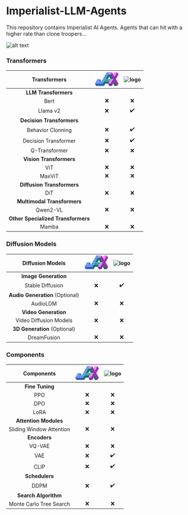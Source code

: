 # Imperialist-LLM-Agents

This repository contains Imperialist AI Agents. Agents that can hit with a higher rate than clone troopers...



![alt text](img/1500x500.jpg)



### **Transformers**

| Transformers |  <img src="https://raw.githubusercontent.com/google/jax/main/images/jax_logo_250px.png" width = 64px alt="logo"></img> | <img src="https://pytorch.org/assets/images/pytorch-logo.png" width = 50px  height = 50px alt="logo"></img> |
|:-----:|:---------:|:---------:|
|**LLM Transformers**| | |
|  Bert  |:x:|:x:|
|  Llama v2  |:x:|:heavy_check_mark:|
|**Decision Transformers**| | |
|  Behavior Clonning  |:x:|:heavy_check_mark:|
|  Decision Transformer  |:x:|:heavy_check_mark:|
|  Q-Transformer  |:x:|:x:|
|**Vision Transformers**| | |
|  ViT  |:x:|:x:|
|  MaxViT  |:x:|:x:|
|**Diffusion Transformers**| | |
|  DiT  |:x:|:x:|
|**Multimodal Transformers**| | |
|  Qwen2-VL  |:x:|:x:|
|**Other Specialized Transformers**| | |
|  Mamba  |:x:|:x:|


### **Diffusion Models**

| Diffusion Models | <img src="https://raw.githubusercontent.com/google/jax/main/images/jax_logo_250px.png" width = 64px alt="logo"></img> | <img src="https://pytorch.org/assets/images/pytorch-logo.png" width = 50px  height = 50px alt="logo"></img> |
|:-----:|:---------:|:---------:|
|**Image Generation**| | |
|  Stable Diffusion  |:x:|:heavy_check_mark:|
|**Audio Generation** (Optional)| | |
|  AudioLDM  |:x:|:x:|
|**Video Generation**| | |
|  Video Diffusion Models  |:x:|:x:|
|**3D Generation** (Optional)| | |
|  DreamFusion  |:x:|:x:|


### **Components**

| Components | <img src="https://raw.githubusercontent.com/google/jax/main/images/jax_logo_250px.png" width = 64px alt="logo"></img> | <img src="https://pytorch.org/assets/images/pytorch-logo.png" width = 50px  height = 50px alt="logo"></img> |
|:-----:|:---------:|:---------:|
|**Fine Tuning**| | |
| PPO |:x:|:x:|
| DPO |:x:|:x:|
| LoRA |:x:|:x:|
|**Attention Modules**| | |
| Sliding Window Attention |:x:|:x:|
|**Encoders**| | |
| VQ-VAE |:x:|:x:|
| VAE |:x:|:heavy_check_mark:|
| CLIP |:x:|:heavy_check_mark:|
|**Schedulers**| | |
| DDPM |:x:|:heavy_check_mark:|
|**Search Algorithm**| | |
| Monte Carlo Tree Search |:x:|:x:|
